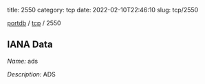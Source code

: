 title: 2550
category: tcp
date: 2022-02-10T22:46:10
slug: tcp/2550

[portdb](/) / [tcp](/category/tcp.html) / 2550


## IANA Data

_Name:_ ads

_Description:_ ADS

